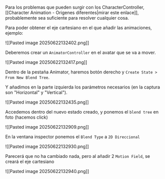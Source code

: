 Para los problemas que pueden surgir con los CharacterController, [[Character Animation - Origenes diferentes|mirar este enlace]], probablemente sea suficiente para resolver cualquier cosa.

Para poder obtener el eje cartesiano en el que añadir las animaciones, ejemplo:

![[Pasted image 20250622132402.png]]

Deberemos crear un `AnimatorController` en el avatar que se va a mover.

![[Pasted image 20250622132417.png]]

Dentro de la pestaña Animator, haremos botón derecho y `Create State > From New Blend Tree`.

Y añadimos en la parte izquierda los parámetros necesarios (en la captura son "Horizontal" y "Vertical").

![[Pasted image 20250622132435.png]]

Accedemos dentro del nuevo estado creado, y ponemos el `blend tree` en foto (hacemos click)

![[Pasted image 20250622132909.png]]

En la ventana inspector ponemos el `Blend Type` a `2D Direccional`

![[Pasted image 20250622132930.png]]

Parecerá que no ha cambiado nada, pero al añadir 2 `Motion Field`, se creará el eje cartesiano

![[Pasted image 20250622132940.png]]